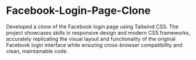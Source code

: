 # Facebook-Login-Page-Clone
Developed a clone of the Facebook login page using Tailwind CSS. The project showcases skills in responsive design and modern CSS frameworks, accurately replicating the visual layout and functionality of the original Facebook login interface while ensuring cross-browser compatibility and clean, maintainable code.
